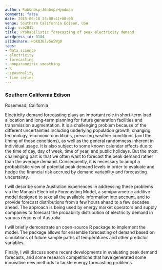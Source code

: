 ```yaml
---
author: Rob&nbsp;J&nbsp;Hyndman
comments: false
date: 2015-06-18 23:00:41+00:00
venue: Southern California Edison, USA
slug: sce2015
title: Probabilistic forecasting of peak electricity demand
wordpress_id: 3184
slideshare: NoKQ3Elv5o5Wg0
tags:
- data science
- electricity
- forecasting
- nonparametric smoothing
- R
- seasonality
- time series
---
```


### **Southern California Edison**

Rosemead, California


Electricity demand forecasting plays an important role in short-term load allocation and long-term planning for future generation facilities and transmission augmentation. It is a challenging problem because of the different uncertainties including underlying population growth, changing technology, economic conditions, prevailing weather conditions (and the timing of those conditions), as well as the general randomness inherent in individual usage. It is also subject to some known calendar effects due to the time of day, day of week, time of year, and public holidays. But the most challenging part is that we often want to forecast the peak demand rather than the average demand. Consequently, it is necessary to adopt a probabilistic view of potential peak demand levels in order to evaluate and hedge the financial risk accrued by demand variability and forecasting uncertainty.

I will describe some Australian experiences in addressing these problems via the Monash Electricity Forecasting Model, a semiparametric additive model designed to take all the available information into account, and to provide forecast distributions from a few hours ahead to a few decades ahead. The approach is being used by energy market operators and supply companies to forecast the probability distribution of electricity demand in various regions of Australia.

I will briefly demonstrate an open-source R package to implement the model. The package allows for ensemble forecasting of demand based on simulations of future sample paths of temperatures and other predictor variables.

Finally, I will discuss some recent developments in evaluating peak demand forecasts, and some research competitions that have generated some innovative new methods to tackle energy forecasting problems.
